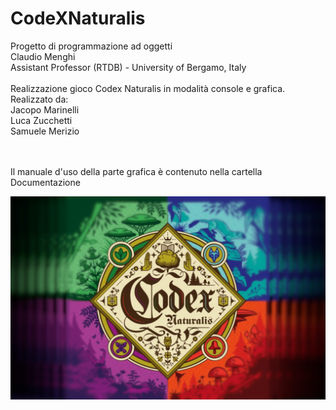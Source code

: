 # CodeXNaturalis
Progetto di programmazione ad oggetti  <br> 
Claudio Menghi<br> 
Assistant Professor (RTDB) - University of Bergamo, Italy <br> <br> 
Realizzazione gioco Codex Naturalis in modalità console e grafica. <br> 
Realizzato da: <br> 
Jacopo Marinelli <br> 
Luca Zucchetti <br> 
Samuele Merizio <br> <br> <br>


Il manuale d'uso della parte grafica è contenuto nella cartella Documentazione <br>

![](https://github.com/samuelemerizio/CodeXNaturalis/blob/sviluppo/src/assets/MainBig.png)

